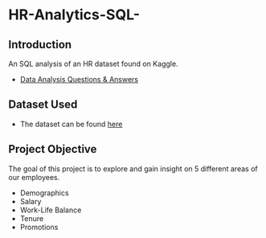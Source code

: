 # HR-Analytics-SQL-

## Introduction

An SQL analysis of an HR dataset found on Kaggle. 

- [Data Analysis Questions & Answers](https://github.com/ktommytruong/HR-Analytics-SQL-/blob/main/questions_and_answers.md)

## Dataset Used

- The dataset can be found [here](https://www.kaggle.com/datasets/saadharoon27/hr-analytics-dataset)

## Project Objective

The goal of this project is to explore and gain insight on 5 different areas of our employees.
- Demographics
- Salary
- Work-Life Balance
- Tenure
- Promotions
